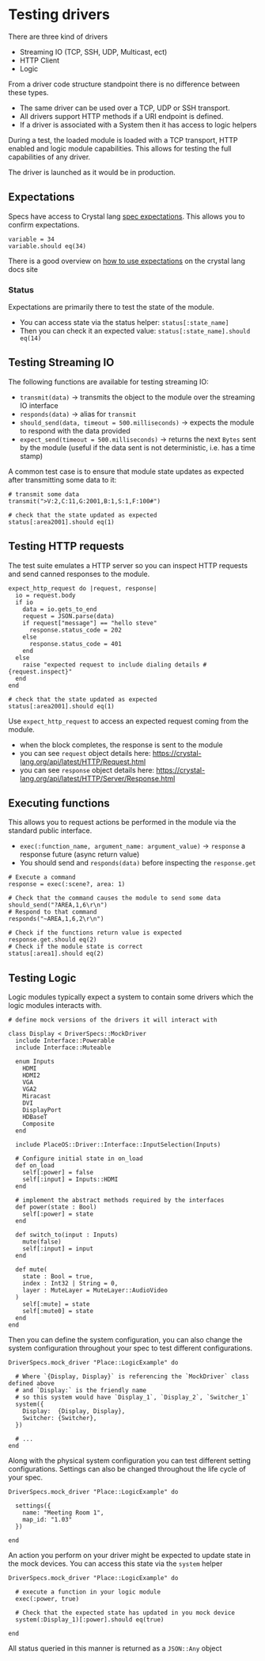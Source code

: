 # Testing drivers

There are three kind of drivers

* Streaming IO (TCP, SSH, UDP, Multicast, ect)
* HTTP Client
* Logic

From a driver code structure standpoint there is no difference between these types.

* The same driver can be used over a TCP, UDP or SSH transport.
* All drivers support HTTP methods if a URI endpoint is defined.
* If a driver is associated with a System then it has access to logic helpers

During a test, the loaded module is loaded with a TCP transport, HTTP enabled and logic module capabilities. This allows for testing the full capabilities of any driver.

The driver is launched as it would be in production.

## Expectations

Specs have access to Crystal lang [spec expectations](https://crystal-lang.org/api/latest/Spec/Expectations.html). This allows you to confirm expectations.

```crystal
variable = 34
variable.should eq(34)
```

There is a good overview on [how to use expectations](https://crystal-lang.org/reference/guides/testing.html) on the crystal lang docs site

### Status

Expectations are primarily there to test the state of the module.

* You can access state via the status helper: `status[:state_name]`
* Then you can check it an expected value: `status[:state_name].should eq(14)`

## Testing Streaming IO

The following functions are available for testing streaming IO:

* `transmit(data)` -> transmits the object to the module over the streaming IO interface
* `responds(data)` -> alias for `transmit`
* `should_send(data, timeout = 500.milliseconds)` -> expects the module to respond with the data provided
* `expect_send(timeout = 500.milliseconds)` -> returns the next `Bytes` sent by the module (useful if the data sent is not deterministic, i.e. has a time stamp)

A common test case is to ensure that module state updates as expected after transmitting some data to it:

```crystal
# transmit some data
transmit(">V:2,C:11,G:2001,B:1,S:1,F:100#")

# check that the state updated as expected
status[:area2001].should eq(1)
```

## Testing HTTP requests

The test suite emulates a HTTP server so you can inspect HTTP requests and send canned responses to the module.

```crystal
expect_http_request do |request, response|
  io = request.body
  if io
    data = io.gets_to_end
    request = JSON.parse(data)
    if request["message"] == "hello steve"
      response.status_code = 202
    else
      response.status_code = 401
    end
  else
    raise "expected request to include dialing details #{request.inspect}"
  end
end

# check that the state updated as expected
status[:area2001].should eq(1)
```

Use `expect_http_request` to access an expected request coming from the module.

* when the block completes, the response is sent to the module
* you can see `request` object details here: https://crystal-lang.org/api/latest/HTTP/Request.html
* you can see `response` object details here: https://crystal-lang.org/api/latest/HTTP/Server/Response.html

## Executing functions

This allows you to request actions be performed in the module via the standard public interface.

* `exec(:function_name, argument_name: argument_value)` -> `response` a response future (async return value)
* You should send and `responds(data)` before inspecting the `response.get`

```crystal
# Execute a command
response = exec(:scene?, area: 1)

# Check that the command causes the module to send some data
should_send("?AREA,1,6\r\n")
# Respond to that command
responds("~AREA,1,6,2\r\n")

# Check if the functions return value is expected
response.get.should eq(2)
# Check if the module state is correct
status[:area1].should eq(2)
```

## Testing Logic

Logic modules typically expect a system to contain some drivers which the logic modules interacts with.

```crystal
# define mock versions of the drivers it will interact with

class Display < DriverSpecs::MockDriver
  include Interface::Powerable
  include Interface::Muteable

  enum Inputs
    HDMI
    HDMI2
    VGA
    VGA2
    Miracast
    DVI
    DisplayPort
    HDBaseT
    Composite
  end

  include PlaceOS::Driver::Interface::InputSelection(Inputs)

  # Configure initial state in on_load
  def on_load
    self[:power] = false
    self[:input] = Inputs::HDMI
  end

  # implement the abstract methods required by the interfaces
  def power(state : Bool)
    self[:power] = state
  end

  def switch_to(input : Inputs)
    mute(false)
    self[:input] = input
  end

  def mute(
    state : Bool = true,
    index : Int32 | String = 0,
    layer : MuteLayer = MuteLayer::AudioVideo
  )
    self[:mute] = state
    self[:mute0] = state
  end
end
```

Then you can define the system configuration, you can also change the system configuration throughout your spec to test different configurations.

```crystal
DriverSpecs.mock_driver "Place::LogicExample" do

  # Where `{Display, Display}` is referencing the `MockDriver` class defined above
  # and `Display:` is the friendly name
  # so this system would have `Display_1`, `Display_2`, `Switcher_1`
  system({
    Display:  {Display, Display},
    Switcher: {Switcher},
  })

  # ...
end
```

Along with the physical system configuration you can test different setting configurations. Settings can also be changed throughout the life cycle of your spec.

```crystal
DriverSpecs.mock_driver "Place::LogicExample" do

  settings({
    name: "Meeting Room 1",
    map_id: "1.03"
  })

end
```

An action you perform on your driver might be expected to update state in the mock devices. You can access this state via the `system` helper

```crystal
DriverSpecs.mock_driver "Place::LogicExample" do

  # execute a function in your logic module
  exec(:power, true)

  # Check that the expected state has updated in you mock device
  system(:Display_1)[:power].should eq(true)

end
```

All status queried in this manner is returned as a `JSON::Any` object

